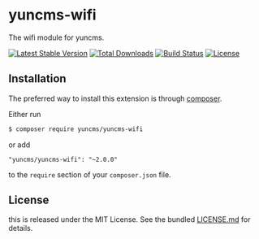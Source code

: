 # yuncms-wifi

The wifi module for yuncms.

[![Latest Stable Version](https://poser.pugx.org/yuncms/yuncms-wifi/v/stable.png)](https://packagist.org/packages/yuncms/yuncms-wifi)
[![Total Downloads](https://poser.pugx.org/yuncms/yuncms-wifi/downloads.png)](https://packagist.org/packages/yuncms/yuncms-wifi)
[![Build Status](https://img.shields.io/travis/yuncms/yuncms-wifi.svg)](http://travis-ci.org/yuncms/yuncms-wifi)
[![License](https://poser.pugx.org/yuncms/yuncms-wifi/license.svg)](https://packagist.org/packages/yuncms/yuncms-wifi)


## Installation

The preferred way to install this extension is through [composer](http://getcomposer.org/download/).

Either run

```bash
$ composer require yuncms/yuncms-wifi
```

or add

```
"yuncms/yuncms-wifi": "~2.0.0"
```

to the `require` section of your `composer.json` file.

## License

this is released under the MIT License. See the bundled [LICENSE.md](LICENSE.md)
for details.
